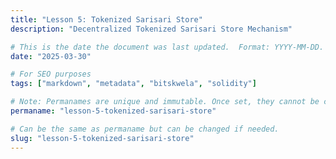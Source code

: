 ```yaml
---
title: "Lesson 5: Tokenized Sarisari Store"
description: "Decentralized Tokenized Sarisari Store Mechanism"

# This is the date the document was last updated.  Format: YYYY-MM-DD.
date: "2025-03-30"

# For SEO purposes
tags: ["markdown", "metadata", "bitskwela", "solidity"]

# Note: Permanames are unique and immutable. Once set, they cannot be changed.  You may change the filename but not this.
permaname: "lesson-5-tokenized-sarisari-store"

# Can be the same as permaname but can be changed if needed.
slug: "lesson-5-tokenized-sarisari-store"
---
```

